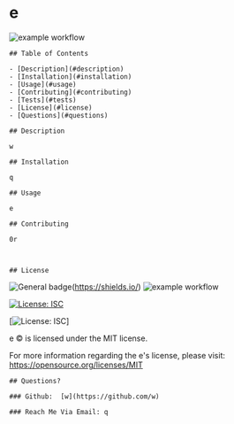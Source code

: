# e
   ![example workflow](https://img.shields.io/badge/license-Apache%20License%202.0-blue)

    ## Table of Contents
    
    - [Description](#description)
    - [Installation](#installation)
    - [Usage](#usage)
    - [Contributing](#contributing)
    - [Tests](#tests)
    - [License](#license)
    - [Questions](#questions)
    
    ## Description 
    
    w
    
    ## Installation 
    
    q
    
    ## Usage 
    
    e
    
    ## Contributing 
    
    0r
    
  
    
    ## License
   ![General badge](https://img.shields.io/badge/License-EPL_1.0-red.svg)(https://shields.io/)
   ![example workflow](https://img.shields.io/badge/license-Apache%20License%202.0-blue)

   [![License: ISC](https://img.shields.io/badge/License-ISC-blue.svg)](https://opensource.org/licenses/ISC)

   [![License: ISC](https://img.shields.io/badge/MIT-blue)]
   


e © is licensed under the MIT license.  

For more information regarding the e's license, please visit: 
https://opensource.org/licenses/MIT

    
    
    ## Questions?
    
    ### Github:  [w](https://github.com/w)
    
    ### Reach Me Via Email: q

 
    
